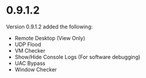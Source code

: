# 0.9.1.2

Version 0.9.1.2 added the following:

* Remote Desktop (View Only)
* UDP Flood
* VM Checker
* Show/Hide Console Logs (For software debugging)
* UAC Bypass
* Window Checker
